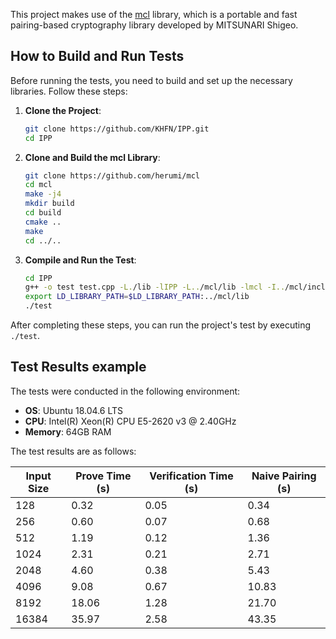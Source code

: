 This project makes use of the [mcl](https://github.com/herumi/mcl) library, 
which is a portable and fast pairing-based cryptography library developed by MITSUNARI Shigeo.

## How to Build and Run Tests

Before running the tests, you need to build and set up the necessary libraries. Follow these steps:

1. **Clone the Project**:
   ```bash
   git clone https://github.com/KHFN/IPP.git
   cd IPP
   ```

2. **Clone and Build the mcl Library**:
   ```bash
   git clone https://github.com/herumi/mcl
   cd mcl
   make -j4
   mkdir build
   cd build
   cmake ..
   make
   cd ../..
   ```

3. **Compile and Run the Test**:
   ```bash
   cd IPP
   g++ -o test test.cpp -L./lib -lIPP -L../mcl/lib -lmcl -I../mcl/include -I./include -L./lib -lpoly
   export LD_LIBRARY_PATH=$LD_LIBRARY_PATH:../mcl/lib
   ./test
   ```

After completing these steps, you can run the project's test by executing `./test`.

## Test Results example

The tests were conducted in the following environment:

- **OS**: Ubuntu 18.04.6 LTS
- **CPU**: Intel(R) Xeon(R) CPU E5-2620 v3 @ 2.40GHz
- **Memory**: 64GB RAM

The test results are as follows:

| Input Size | Prove Time (s) | Verification Time (s) | Naive Pairing (s) |
|------------|----------------|-----------------------|-------------------|
| 128        | 0.32           | 0.05                  | 0.34              |
| 256        | 0.60           | 0.07                  | 0.68              |
| 512        | 1.19           | 0.12                  | 1.36              |
| 1024       | 2.31           | 0.21                  | 2.71              |
| 2048       | 4.60           | 0.38                  | 5.43              |
| 4096       | 9.08           | 0.67                  | 10.83             |
| 8192       | 18.06          | 1.28                  | 21.70             |
| 16384      | 35.97          | 2.58                  | 43.35             |




